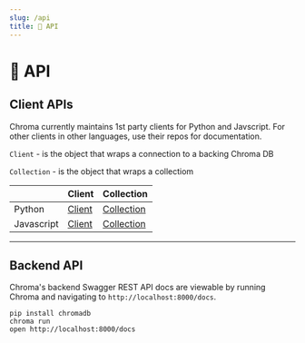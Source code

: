 ```yaml
---
slug: /api
title: 🔧 API
---
```


# 🔧 API

## Client APIs

Chroma currently maintains 1st party clients for Python and Javscript. For other clients in other languages, use their repos for documentation.

`Client` - is the object that wraps a connection to a backing Chroma DB

`Collection` - is the object that wraps a collectiom


<div class="special_table"></div>

|              | Client | Collection |
|--------------|-----------|---------------|
| Python | [Client](/reference/Client) | [Collection](/reference/Collection) |
| Javascript | [Client](/js_reference/Client)   | [Collection](/reference/Collection) |

*** 

## Backend API

Chroma's backend Swagger REST API docs are viewable by running Chroma and navigating to `http://localhost:8000/docs`.

```
pip install chromadb
chroma run
open http://localhost:8000/docs
```